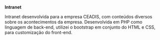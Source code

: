 **Intranet**

Intranet desenvolvida para a empresa CEADIS, com conteúdos diversos sobre os acontecimentos da empresa.
Desenvolvida em PHP como linguagem de back-end, utilizei o bootstrap em conjunto do HTML e CSS, para customização do front-end.
